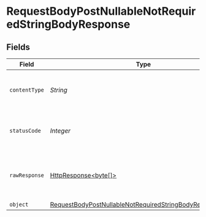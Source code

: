 # RequestBodyPostNullableNotRequiredStringBodyResponse


## Fields

| Field                                                                                                                                           | Type                                                                                                                                            | Required                                                                                                                                        | Description                                                                                                                                     |
| ----------------------------------------------------------------------------------------------------------------------------------------------- | ----------------------------------------------------------------------------------------------------------------------------------------------- | ----------------------------------------------------------------------------------------------------------------------------------------------- | ----------------------------------------------------------------------------------------------------------------------------------------------- |
| `contentType`                                                                                                                                   | *String*                                                                                                                                        | :heavy_check_mark:                                                                                                                              | HTTP response content type for this operation                                                                                                   |
| `statusCode`                                                                                                                                    | *Integer*                                                                                                                                       | :heavy_check_mark:                                                                                                                              | HTTP response status code for this operation                                                                                                    |
| `rawResponse`                                                                                                                                   | [HttpResponse<byte[]>](https://docs.oracle.com/en/java/javase/11/docs/api/java.net.http/java/net/http/HttpResponse.html)                        | :heavy_minus_sign:                                                                                                                              | Raw HTTP response; suitable for custom response parsing                                                                                         |
| `object`                                                                                                                                        | [RequestBodyPostNullableNotRequiredStringBodyResponseBody](../../models/operations/RequestBodyPostNullableNotRequiredStringBodyResponseBody.md) | :heavy_minus_sign:                                                                                                                              | OK                                                                                                                                              |